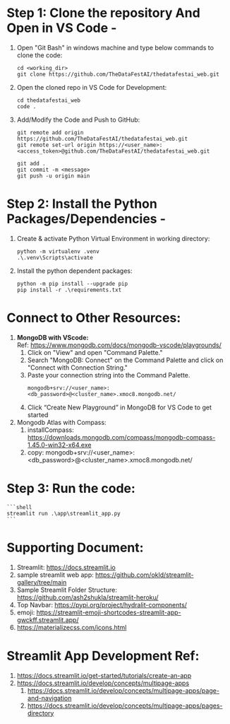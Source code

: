 # Step 1: Clone the repository And Open in VS Code -

1. Open "Git Bash" in windows machine and type below commands to clone the code:
    ```shell
    cd <working_dir>
    git clone https://github.com/TheDataFestAI/thedatafestai_web.git
    ```
2. Open the cloned repo in VS Code for Development:
    ```shell
    cd thedatafestai_web
    code .
    ```
3. Add/Modify the Code and Push to GitHub:
    ```shell
    git remote add origin https://github.com/TheDataFestAI/thedatafestai_web.git
    git remote set-url origin https://<user_name>:<access_token>@github.com/TheDataFestAI/thedatafestai_web.git

    git add .
    git commit -m <message>
    git push -u origin main 
    ```

# Step 2: Install the Python Packages/Dependencies -

1. Create & activate Python Virtual Environment in working directory:
    ```shell
    python -m virtualenv .venv
    .\.venv\Scripts\activate
    ```
2. Install the python dependent packages:
    ```shell
    python -m pip install --upgrade pip
    pip install -r .\requirements.txt
    ```

# Connect to Other Resources:
1. **MongoDB with VScode:**
    <br>Ref: https://www.mongodb.com/docs/mongodb-vscode/playgrounds/
    1. Click on "View" and open "Command Palette."
    2. Search "MongoDB: Connect" on the Command Palette and click on "Connect with Connection String."
    3. Paste your connection string into the Command Palette.
        ```
        mongodb+srv://<user_name>:<db_password>@<cluster_name>.xmoc8.mongodb.net/
        ```
    4. Click “Create New Playground” in MongoDB for VS Code to get started
2. Mongodb Atlas with Compass:
    1. installCompass: https://downloads.mongodb.com/compass/mongodb-compass-1.45.0-win32-x64.exe
    2. copy: mongodb+srv://<user_name>:<db_password>@<cluster_name>.xmoc8.mongodb.net/

# Step 3: Run the code:
    ```shell
    streamlit run .\app\streamlit_app.py
    ```

# Supporting Document:
1. Streamlit: https://docs.streamlit.io
2. sample streamlit web app: https://github.com/okld/streamlit-gallery/tree/main
3. Sample Streamlit Folder Structure: https://github.com/ash2shukla/streamlit-heroku/
4. Top Navbar: https://pypi.org/project/hydralit-components/
5. emoji: https://streamlit-emoji-shortcodes-streamlit-app-gwckff.streamlit.app/
6. https://materializecss.com/icons.html

# Streamlit App Development Ref: 
1. https://docs.streamlit.io/get-started/tutorials/create-an-app
2. https://docs.streamlit.io/develop/concepts/multipage-apps
	1. https://docs.streamlit.io/develop/concepts/multipage-apps/page-and-navigation
	2. https://docs.streamlit.io/develop/concepts/multipage-apps/pages-directory

